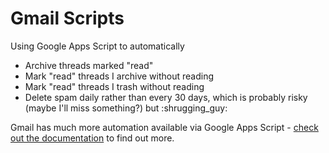 # Gmail Scripts

Using Google Apps Script to automatically  
- Archive threads marked "read"
- Mark "read" threads I archive without reading
- Mark "read" threads I trash without reading
- Delete spam daily rather than every 30 days, which is probably risky (maybe I'll miss something?) but :shrugging_guy:

Gmail has much more automation available via Google Apps Script - [check out the documentation](https://developers.google.com/apps-script/reference/gmail/) to find out more.

